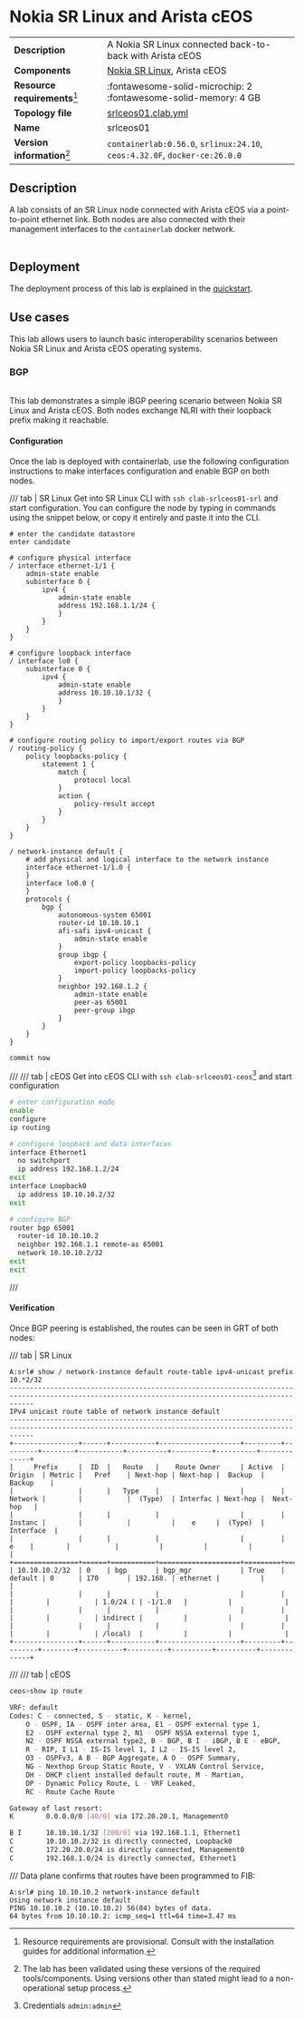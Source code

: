 # Nokia SR Linux and Arista cEOS

|                               |                                                                             |
| ----------------------------- | --------------------------------------------------------------------------- |
| **Description**               | A Nokia SR Linux connected back-to-back with Arista cEOS                    |
| **Components**                | [Nokia SR Linux][srl], Arista cEOS                                          |
| **Resource requirements**[^1] | :fontawesome-solid-microchip: 2 <br/>:fontawesome-solid-memory: 4 GB        |
| **Topology file**             | [srlceos01.clab.yml][topofile]                                              |
| **Name**                      | srlceos01                                                                   |
| **Version information**[^2]   | `containerlab:0.56.0`, `srlinux:24.10`, `ceos:4.32.0F`, `docker-ce:26.0.0`  |

## Description

A lab consists of an SR Linux node connected with Arista cEOS via a point-to-point ethernet link. Both nodes are also connected with their management interfaces to the `containerlab` docker network.

<div class='mxgraph' style='max-width:100%;border:1px solid transparent;margin:0 auto; display:block;' data-mxgraph='{"page":0,"zoom":1.5,"highlight":"#0000ff","nav":true,"resize":true,"edit":"_blank","url":"https://raw.githubusercontent.com/srl-labs/containerlab/diagrams/srlceos01.drawio"}'></div>

## Deployment

The deployment process of this lab is explained in the [quickstart](../quickstart.md#deploying-a-lab).

## Use cases

This lab allows users to launch basic interoperability scenarios between Nokia SR Linux and Arista cEOS operating systems.

### BGP

<div class="mxgraph" style="max-width:100%;border:1px solid transparent;margin:0 auto; display:block;" data-mxgraph="{&quot;page&quot;:1,&quot;zoom&quot;:1.5,&quot;highlight&quot;:&quot;#0000ff&quot;,&quot;nav&quot;:true,&quot;check-visible-state&quot;:true,&quot;resize&quot;:true,&quot;url&quot;:&quot;https://raw.githubusercontent.com/srl-labs/containerlab/diagrams/srlceos01.drawio&quot;}"></div>

This lab demonstrates a simple iBGP peering scenario between Nokia SR Linux and Arista cEOS. Both nodes exchange NLRI with their loopback prefix making it reachable.

#### Configuration

Once the lab is deployed with containerlab, use the following configuration instructions to make interfaces configuration and enable BGP on both nodes.

/// tab | SR Linux
Get into SR Linux CLI with `ssh clab-srlceos01-srl` and start configuration. You can configure the node by typing in commands using the snippet below, or copy it entirely and paste it into the CLI.

```{.srl .code-scroll-lg}
# enter the candidate datastore
enter candidate

# configure physical interface
/ interface ethernet-1/1 {
    admin-state enable
    subinterface 0 {
        ipv4 {
            admin-state enable
            address 192.168.1.1/24 {
            }
        }
    }
}

# configure loopback interface
/ interface lo0 {
    subinterface 0 {
        ipv4 {
            admin-state enable
            address 10.10.10.1/32 {
            }
        }
    }
}

# configure routing policy to import/export routes via BGP
/ routing-policy {
    policy loopbacks-policy {
        statement 1 {
            match {
                protocol local
            }
            action {
                policy-result accept
            }
        }
    }
}

/ network-instance default {
    # add physical and logical interface to the network instance
    interface ethernet-1/1.0 {
    }
    interface lo0.0 {
    }
    protocols {
        bgp {
            autonomous-system 65001
            router-id 10.10.10.1
            afi-safi ipv4-unicast {
                admin-state enable
            }
            group ibgp {
                export-policy loopbacks-policy
                import-policy loopbacks-policy
            }
            neighbor 192.168.1.2 {
                admin-state enable
                peer-as 65001
                peer-group ibgp
            }
        }
    }
}

commit now
```

///
/// tab | cEOS
Get into cEOS CLI with `ssh clab-srlceos01-ceos`[^3] and start configuration

```bash
# enter configuration mode
enable
configure
ip routing

# configure loopback and data interfaces
interface Ethernet1
  no switchport
  ip address 192.168.1.2/24
exit
interface Loopback0
  ip address 10.10.10.2/32
exit

# configure BGP
router bgp 65001
  router-id 10.10.10.2
  neighbor 192.168.1.1 remote-as 65001
  network 10.10.10.2/32
exit
exit
```

///

#### Verification

Once BGP peering is established, the routes can be seen in GRT of both nodes:

/// tab | SR Linux

```srl
A:srl# show / network-instance default route-table ipv4-unicast prefix 10.*2/32
--------------------------------------------------------------------------------------------------------------------------------------------------
IPv4 unicast route table of network instance default
--------------------------------------------------------------------------------------------------------------------------------------------------
+----------------+------+-----------+--------------------+---------+---------+--------+-----------+----------+----------+----------+-------------+
|     Prefix     |  ID  |   Route   |    Route Owner     | Active  | Origin  | Metric |   Pref    | Next-hop | Next-hop |  Backup  |   Backup    |
|                |      |   Type    |                    |         | Network |        |           |  (Type)  | Interfac | Next-hop |  Next-hop   |
|                |      |           |                    |         | Instanc |        |           |          |    e     |  (Type)  |  Interface  |
|                |      |           |                    |         |    e    |        |           |          |          |          |             |
+================+======+===========+====================+=========+=========+========+===========+==========+==========+==========+=============+
| 10.10.10.2/32  | 0    | bgp       | bgp_mgr            | True    | default | 0      | 170       | 192.168. | ethernet |          |             |
|                |      |           |                    |         |         |        |           | 1.0/24 ( | -1/1.0   |          |             |
|                |      |           |                    |         |         |        |           | indirect |          |          |             |
|                |      |           |                    |         |         |        |           | /local)  |          |          |             |
+----------------+------+-----------+--------------------+---------+---------+--------+-----------+----------+----------+----------+-------------+
```

///
/// tab | cEOS

```bash
ceos>show ip route

VRF: default
Codes: C - connected, S - static, K - kernel,
    O - OSPF, IA - OSPF inter area, E1 - OSPF external type 1,
    E2 - OSPF external type 2, N1 - OSPF NSSA external type 1,
    N2 - OSPF NSSA external type2, B - BGP, B I - iBGP, B E - eBGP,
    R - RIP, I L1 - IS-IS level 1, I L2 - IS-IS level 2,
    O3 - OSPFv3, A B - BGP Aggregate, A O - OSPF Summary,
    NG - Nexthop Group Static Route, V - VXLAN Control Service,
    DH - DHCP client installed default route, M - Martian,
    DP - Dynamic Policy Route, L - VRF Leaked,
    RC - Route Cache Route

Gateway of last resort:
K        0.0.0.0/0 [40/0] via 172.20.20.1, Management0

B I      10.10.10.1/32 [200/0] via 192.168.1.1, Ethernet1
C        10.10.10.2/32 is directly connected, Loopback0
C        172.20.20.0/24 is directly connected, Management0
C        192.168.1.0/24 is directly connected, Ethernet1
```

///
Data plane confirms that routes have been programmed to FIB:

```
A:srl# ping 10.10.10.2 network-instance default
Using network instance default
PING 10.10.10.2 (10.10.10.2) 56(84) bytes of data.
64 bytes from 10.10.10.2: icmp_seq=1 ttl=64 time=3.47 ms
```

[srl]: https://www.nokia.com/networks/products/service-router-linux-NOS/
[topofile]: https://github.com/srl-labs/containerlab/tree/main/lab-examples/srlceos01/srlceos01.clab.yml

[^1]: Resource requirements are provisional. Consult with the installation guides for additional information.
[^2]: The lab has been validated using these versions of the required tools/components. Using versions other than stated might lead to a non-operational setup process.
[^3]: Credentials `admin:admin`
<script type="text/javascript" src="https://viewer.diagrams.net/js/viewer-static.min.js" async></script>
